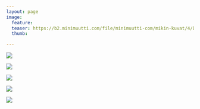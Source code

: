 ```yaml
---
layout: page
image:
  feature:
  teaser: https://b2.minimuutti.com/file/minimuutti-com/mikin-kuvat/4/DS57594-245px.jpg
  thumb:

---
```


![](https://b2.minimuutti.com/file/minimuutti-com/mikin-kuvat/4/DS57596-800px.jpg)

![](https://b2.minimuutti.com/file/minimuutti-com/mikin-kuvat/4/DS57610-800px.jpg)

![](https://b2.minimuutti.com/file/minimuutti-com/mikin-kuvat/4/DS57609-800px.jpg)

![](https://b2.minimuutti.com/file/minimuutti-com/mikin-kuvat/4/DS57601-800px.jpg)

![](https://b2.minimuutti.com/file/minimuutti-com/mikin-kuvat/4/DS57594-800px.jpg)
